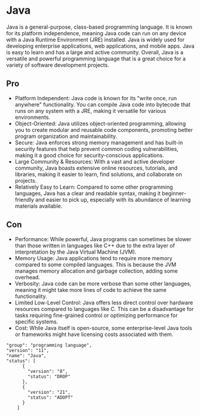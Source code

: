 # Java

Java is a general-purpose, class-based programming language. It is known for its platform independence, meaning Java
code can run on any device with a Java Runtime Environment (JRE) installed. Java is widely used for developing
enterprise applications, web applications, and mobile apps. Java is easy to learn and has a large and active community.
Overall, Java is a versatile and powerful programming language that is a great choice for a variety of software
development projects.

## Pro

* Platform Independent: Java code is known for its "write once, run anywhere" functionality. You can compile Java code into bytecode that runs on any system with a JRE, making it versatile for various environments.
* Object-Oriented: Java utilizes object-oriented programming, allowing you to create modular and reusable code components, promoting better program organization and maintainability.
* Secure: Java enforces strong memory management and has built-in security features that help prevent common coding vulnerabilities, making it a good choice for security-conscious applications.
* Large Community & Resources: With a vast and active developer community, Java boasts extensive online resources, tutorials, and libraries, making it easier to learn, find solutions, and collaborate on projects.
* Relatively Easy to Learn: Compared to some other programming languages, Java has a clear and readable syntax, making it beginner-friendly and easier to pick up, especially with its abundance of learning materials available.

## Con

* Performance: While powerful, Java programs can sometimes be slower than those written in languages like C++ due to the extra layer of interpretation by the Java Virtual Machine (JVM).
* Memory Usage: Java applications tend to require more memory compared to some compiled languages. This is because the JVM manages memory allocation and garbage collection, adding some overhead.
* Verbosity: Java code can be more verbose than some other languages, meaning it might take more lines of code to achieve the same functionality.
* Limited Low-Level Control: Java offers less direct control over hardware resources compared to languages like C. This can be a disadvantage for tasks requiring fine-grained control or optimizing performance for specific systems.
* Cost: While Java itself is open-source, some enterprise-level Java tools or frameworks might have licensing costs associated with them.

```
"group": "programming language",
"version": "11",
"name": "Java",
"status": [
      {
        "version": "8",
        "status": "DROP"
      }, 
      {
        "version": "21",
        "status": "ADOPT"
      }
    ]  
```